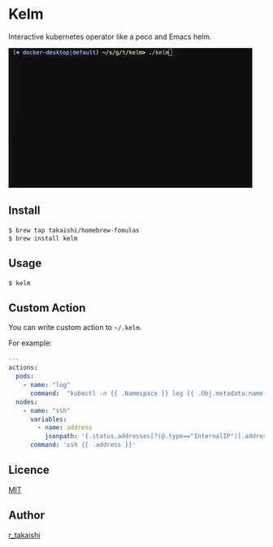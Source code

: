 # Kelm

Interactive kubernetes operator like a peco and Emacs helm.

![](./docs/images/example.gif)

## Install

```
$ brew tap takaishi/homebrew-fomulas
$ brew install kelm
```

## Usage

```
$ kelm
```

##  Custom Action

You can write custom action to `~/.kelm`.

For example:

```yaml
---
actions:
  pods:
    - name: "log"
      command:  "kubectl -n {{ .Namespace }} log {{ .Obj.metadata.name }}"
  nodes:
    - name: "ssh"
      variables:
        - name: address
          jsonpath: '{.status.addresses[?(@.type=="InternalIP")].address}'
      command: 'ssh {{ .address }}'

```

## Licence

[MIT](https://github.com/takaishi/tool/blob/master/LICENCE)

## Author

[r_takaishi](https://github.com/takaishi)